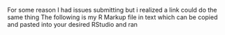 For some reason I had issues submitting but i realized a link could do the same thing
The following is my R Markup file in text which can be copied and pasted into your desired RStudio and ran


